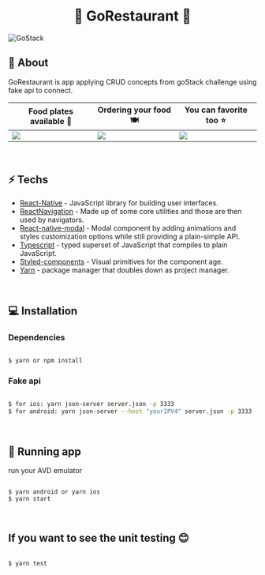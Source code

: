 <h1 align="center">
🥘 GoRestaurant 🥘
</h1>

<img alt="GoStack" src="https://storage.googleapis.com/golden-wind/bootcamp-gostack/header-desafios-new.png" />

<br />

## 📕 About

GoRestaurant is app applying CRUD concepts from goStack challenge using fake api to connect.


Food plates available 🥙 | Ordering your food 🍽 | You can favorite too ⭐
------------ | ------------- | -------------
<img src="https://media.giphy.com/media/hrdPxoQh3bHSCZv5vi/giphy.gif"> | <img src="https://media.giphy.com/media/kgD0jBIAiRbeJiVnDQ/giphy.gif"> | <img src="https://media.giphy.com/media/f41wUi5fY5xsTL7zq4/giphy.gif">

<br />

## ⚡ Techs

* [React-Native] - JavaScript library for building user interfaces.
* [ReactNavigation] - Made up of some core utilities and those are then used by navigators. 
* [React-native-modal] - Modal component by adding animations and styles customization options while still providing a plain-simple API.
* [Typescript] - typed superset of JavaScript that compiles to plain JavaScript.
* [Styled-components] - Visual primitives for the component age.
* [Yarn] - package manager that doubles down as project manager.

<br />

## 💻 Installation

### Dependencies

```sh

$ yarn or npm install

```

### Fake api

```sh

$ for ios: yarn json-server server.json -p 3333
$ for android: yarn json-server --host "yourIPV4" server.json -p 3333 -w

```

<br />

## 🚀 Running app
run your AVD emulator

```

$ yarn android or yarn ios
$ yarn start

```

<br />

## If you want to see the unit testing 😊

```sh

$ yarn test

```



[React-Native]: <https://reactnative.dev/>
[reactNavigation]: <https://reactnavigation.org/>
[React-native-modal]: <https://github.com/react-native-community/react-native-modal>
[axios]: <https://www.npmjs.com/package/axios>
[typescript]: <https://www.typescriptlang.org/>
[styled-components]: <npmjs.com/package/styled-components>
[Yarn]: <https://yarnpkg.com/>

